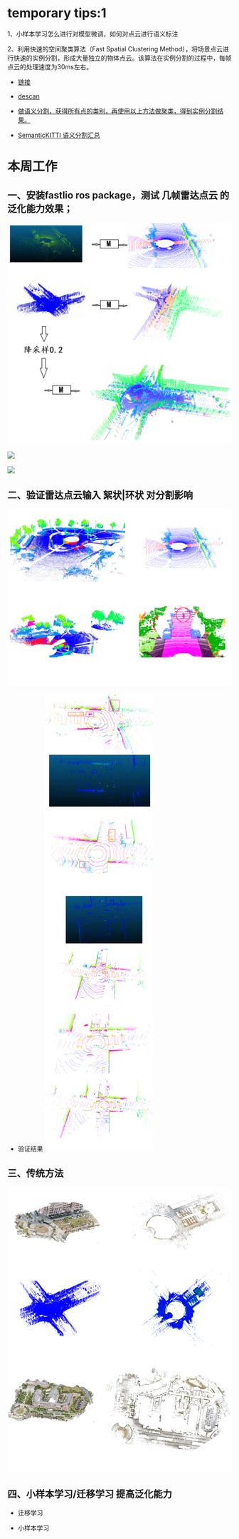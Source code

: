 # temporary tips:1

1、小样本学习怎么进行对模型微调，如何对点云进行语义标注

2、利用快速的空间聚类算法（Fast Spatial Clustering Method），将场景点云进行快速的实例分割，形成大量独立的物体点云。该算法在实例分割的过程中，每帧点云的处理速度为30ms左右。

- [链接](https://github.com/Interactive-Lab/LiDARNet)


- [descan](https://www.bilibili.com/video/BV1Tv411N77J/?spm_id_from=333.337.search-card.all.click&vd_source=88bceb64b89804ec0cf90b2e004bf688)

- [做语义分割，获得所有点的类别，再使用以上方法做聚类，得到实例分割结果。](https://blog.csdn.net/mathlxj/article/details/128262833?spm=1001.2014.3001.5501&ydreferer=aHR0cHM6Ly9ibG9nLmNzZG4ubmV0L21hdGhseGo%3D)

- [SemanticKITTI 语义分割汇总](https://competitions.codalab.org/competitions/20331#results)


# 本周工作
## 一、安装fastlio ros package，测试 几帧雷达点云 的泛化能力效果；

![](https://github.com/Darren-pty/Research/blob/main/Learning%20of%20way/Semester/picture/78.png)

![](https://github.com/Darren-pty/Research/blob/main/Learning%20of%20way/Semester/picture/79.png)

![](https://github.com/Darren-pty/Research/blob/main/Learning%20of%20way/Semester/picture/80.png)


## 二、验证雷达点云输入 絮状|环状 对分割影响
![](https://github.com/Darren-pty/Research/blob/main/Learning%20of%20way/Semester/picture/81.png)

- 验证结果
![](https://github.com/Darren-pty/Research/blob/main/Learning%20of%20way/Semester/picture/82.png)


## 三、传统方法 
![](https://github.com/Darren-pty/Research/blob/main/Learning%20of%20way/Semester/picture/83.png)



## 四、小样本学习/迁移学习 提高泛化能力

- 迁移学习 

- 小样本学习 




